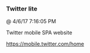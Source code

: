 ﻿

### Twitter lite
@ 4/6/17 7:16:05 PM

Twitter mobile SPA website


https://mobile.twitter.com/home


